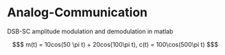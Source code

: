 # Analog-Communication
DSB-SC amplitude modulation and demodulation in matlab
```math
$ m(t) = 10cos(50 \pi t) + 20cos(100\pi t), c(t) = 100\cos(500\pi t) $
```
